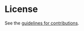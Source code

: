 # License

See the
[guidelines for contributions](https://github.com/coopdanger/draft-cooper-shmo-questions/blob/master/CONTRIBUTING.md).
